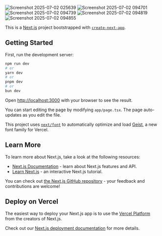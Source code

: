 
![Screenshot 2025-07-02 025639](https://github.com/user-attachments/assets/892ef831-f331-4753-a360-056999d618f2)
![Screenshot 2025-07-02 094701](https://github.com/user-attachments/assets/cab4f633-7423-4131-ac36-733d8e3f2c9f)
![Screenshot 2025-07-02 094739](https://github.com/user-attachments/assets/328ec026-a0d9-4494-8f98-da9ca165032d)
![Screenshot 2025-07-02 094819](https://github.com/user-attachments/assets/9a8173fb-38dd-4445-a341-f1ee51a386a8)
![Screenshot 2025-07-02 094855](https://github.com/user-attachments/assets/043c7e4a-d4f3-4fc6-a457-482461983ff1)


This is a [Next.js](https://nextjs.org) project bootstrapped with [`create-next-app`](https://nextjs.org/docs/app/api-reference/cli/create-next-app).

## Getting Started

First, run the development server:

```bash
npm run dev
# or
yarn dev
# or
pnpm dev
# or
bun dev
```

Open [http://localhost:3000](http://localhost:3000) with your browser to see the result.

You can start editing the page by modifying `app/page.tsx`. The page auto-updates as you edit the file.

This project uses [`next/font`](https://nextjs.org/docs/app/building-your-application/optimizing/fonts) to automatically optimize and load [Geist](https://vercel.com/font), a new font family for Vercel.

## Learn More

To learn more about Next.js, take a look at the following resources:

- [Next.js Documentation](https://nextjs.org/docs) - learn about Next.js features and API.
- [Learn Next.js](https://nextjs.org/learn) - an interactive Next.js tutorial.

You can check out [the Next.js GitHub repository](https://github.com/vercel/next.js) - your feedback and contributions are welcome!

## Deploy on Vercel

The easiest way to deploy your Next.js app is to use the [Vercel Platform](https://vercel.com/new?utm_medium=default-template&filter=next.js&utm_source=create-next-app&utm_campaign=create-next-app-readme) from the creators of Next.js.

Check out our [Next.js deployment documentation](https://nextjs.org/docs/app/building-your-application/deploying) for more details.
